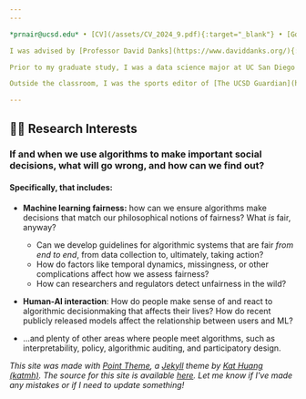 ```yaml
---
---

*prnair@ucsd.edu* • [CV](/assets/CV_2024_9.pdf){:target="_blank"} • [Google Scholar](https://scholar.google.com/citations?user=8OTteiYAAAAJ&hl=en){:target="_blank"} • [GitHub](https://github.com/pnair7){:target="_blank"} • [LinkedIn](https://www.linkedin.com/in/pnair7/){:target="_blank"}

I was advised by [Professor David Danks](https://www.daviddanks.org/){:target="_blank"} of the Halıcıoğlu Data Science Institute (HDSI) and Department of Philosophy at UCSD, with whom I have continued to work on a couple projects. My thesis research deals with using causal inference and active learning in fairness-sensitive decisions where outcomes are not always observed, establishing how even without active bias or flawed models, imbalances in group size can lead to differences in uncertainty. I was also a teaching assistant in HDSI, supervising the [senior capstone course](https://dsc-capstone.org/){:target="_blank"} and [DSC 80](https://dsc80.com/){:target="_blank"}.

Prior to my graduate study, I was a data science major at UC San Diego 🔱, graduating with minors in history and liguistics, and a concentration in political science. (They wouldn't let me triple minor.)

Outside the classroom, I was the sports editor of [The UCSD Guardian](https://ucsdguardian.org){:target="_blank"}, was in UCSD's quizbowl club, and spent a summer making [a documentary about UCSD's history](https://pnair7.github.io/fun). In my free time, I'm watching as many sports as I can, reading Wikipedia pages, and watching movies.

---
```


## 🧑‍💻 Research Interests

### If and when we use algorithms to make important social decisions, what will go wrong, and how can we find out?

#### Specifically, that includes:

* **Machine learning fairness:** how can we ensure algorithms make decisions that match our philosophical notions of fairness? What *is* fair, anyway?
  * Can we develop guidelines for algorithmic systems that are fair *from end to end*, from data collection to, ultimately, taking action?
  * How do factors like temporal dynamics,  missingness, or other complications affect how we assess fairness?
  * How can researchers and regulators detect unfairness in the wild?

* **Human-AI interaction**: How do people make sense of and react to algorithmic decisionmaking that affects their lives? How do recent publicly released models affect the relationship between users and ML?

* ...and plenty of other areas where people meet algorithms, such as interpretability, policy, algorithmic auditing, and participatory design.

<!-- ---

## 📝 Publication(s)

**Engagement in online learning: student attitudes and behavior during COVID-19.** Hollister, B., **Nair, P.\***, Hill-Lindsay, S., & Chukoskie, L. Frontiers in Education, May 2022. [https://www.frontiersin.org/articles/10.3389/feduc.2022.851019/full](https://www.frontiersin.org/articles/10.3389/feduc.2022.851019/full)

**\*** ***co-first-author***

--- -->

*This site was made with [Point Theme](https://github.com/katmh/point-theme), a [Jekyll](https://jekyllrb.com/) theme by [Kat Huang (katmh)](https://github.com/katmh). The source for this site is available [here](https://github.com/pnair7/pnair7.github.io). Let me know if I've made any mistakes or if I need to update something!*
